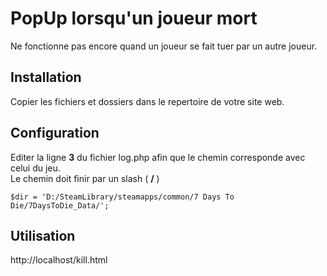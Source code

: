 # PopUp lorsqu'un joueur mort
Ne fonctionne pas encore quand un joueur se fait tuer par un autre joueur.  

## Installation
Copier les fichiers et dossiers dans le repertoire de votre site web.  

## Configuration
Editer la ligne **3** du fichier log.php afin que le chemin corresponde avec celui du jeu.  
Le chemin doit finir par un slash ( **/** )  

`$dir = 'D:/SteamLibrary/steamapps/common/7 Days To Die/7DaysToDie_Data/';`  

## Utilisation
http://localhost/kill.html

